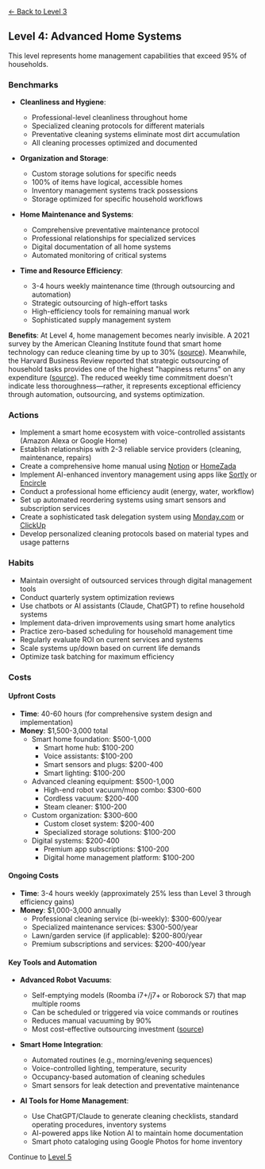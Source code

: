 [← Back to Level 3](level-3)
## Level 4: Advanced Home Systems

This level represents home management capabilities that exceed 95% of households.

### Benchmarks
- **Cleanliness and Hygiene**: 
  - Professional-level cleanliness throughout home
  - Specialized cleaning protocols for different materials
  - Preventative cleaning systems eliminate most dirt accumulation
  - All cleaning processes optimized and documented

- **Organization and Storage**:
  - Custom storage solutions for specific needs
  - 100% of items have logical, accessible homes
  - Inventory management systems track possessions
  - Storage optimized for specific household workflows

- **Home Maintenance and Systems**:
  - Comprehensive preventative maintenance protocol
  - Professional relationships for specialized services
  - Digital documentation of all home systems
  - Automated monitoring of critical systems

- **Time and Resource Efficiency**:
  - 3-4 hours weekly maintenance time (through outsourcing and automation)
  - Strategic outsourcing of high-effort tasks
  - High-efficiency tools for remaining manual work
  - Sophisticated supply management system

**Benefits**: At Level 4, home management becomes nearly invisible. A 2021 survey by the American Cleaning Institute found that smart home technology can reduce cleaning time by up to 30% ([source](https://www.cleaninginstitute.org/newsroom/releases/survey-shows-smart-home-technology-changing-cleaning-habits)). Meanwhile, the Harvard Business Review reported that strategic outsourcing of household tasks provides one of the highest "happiness returns" on any expenditure ([source](https://hbr.org/2017/03/buying-time-promotes-happiness)). The reduced weekly time commitment doesn't indicate less thoroughness—rather, it represents exceptional efficiency through automation, outsourcing, and systems optimization.

### Actions
- Implement a smart home ecosystem with voice-controlled assistants (Amazon Alexa or Google Home)
- Establish relationships with 2-3 reliable service providers (cleaning, maintenance, repairs)
- Create a comprehensive home manual using [Notion](https://www.notion.so) or [HomeZada](https://www.homezada.com/)
- Implement AI-enhanced inventory management using apps like [Sortly](https://www.sortly.com/) or [Encircle](https://encircleapp.com/)
- Conduct a professional home efficiency audit (energy, water, workflow)
- Set up automated reordering systems using smart sensors and subscription services
- Create a sophisticated task delegation system using [Monday.com](https://monday.com/) or [ClickUp](https://clickup.com/)
- Develop personalized cleaning protocols based on material types and usage patterns

### Habits
- Maintain oversight of outsourced services through digital management tools
- Conduct quarterly system optimization reviews
- Use chatbots or AI assistants (Claude, ChatGPT) to refine household systems
- Implement data-driven improvements using smart home analytics
- Practice zero-based scheduling for household management time
- Regularly evaluate ROI on current services and systems
- Scale systems up/down based on current life demands
- Optimize task batching for maximum efficiency

### Costs
#### Upfront Costs
- **Time**: 40-60 hours (for comprehensive system design and implementation)
- **Money**: $1,500-3,000 total
  - Smart home foundation: $500-1,000
    * Smart home hub: $100-200
    * Voice assistants: $100-200
    * Smart sensors and plugs: $200-400
    * Smart lighting: $100-200
  - Advanced cleaning equipment: $500-1,000
    * High-end robot vacuum/mop combo: $300-600
    * Cordless vacuum: $200-400
    * Steam cleaner: $100-200
  - Custom organization: $300-600
    * Custom closet system: $200-400
    * Specialized storage solutions: $100-200
  - Digital systems: $200-400
    * Premium app subscriptions: $100-200
    * Digital home management platform: $100-200

#### Ongoing Costs
- **Time**: 3-4 hours weekly (approximately 25% less than Level 3 through efficiency gains)
- **Money**: $1,000-3,000 annually
  - Professional cleaning service (bi-weekly): $300-600/year
  - Specialized maintenance services: $300-500/year
  - Lawn/garden service (if applicable): $200-800/year
  - Premium subscriptions and services: $200-400/year

#### Key Tools and Automation
- **Advanced Robot Vacuums**:
  * Self-emptying models (Roomba i7+/j7+ or Roborock S7) that map multiple rooms
  * Can be scheduled or triggered via voice commands or routines
  * Reduces manual vacuuming by 90%
  * Most cost-effective outsourcing investment ([source](https://www.nytimes.com/wirecutter/reviews/best-robot-vacuum/))

- **Smart Home Integration**:
  * Automated routines (e.g., morning/evening sequences)
  * Voice-controlled lighting, temperature, security
  * Occupancy-based automation of cleaning schedules
  * Smart sensors for leak detection and preventative maintenance

- **AI Tools for Home Management**:
  * Use ChatGPT/Claude to generate cleaning checklists, standard operating procedures, inventory systems
  * AI-powered apps like Notion AI to maintain home documentation
  * Smart photo cataloging using Google Photos for home inventory

Continue to [Level 5](level-5)
